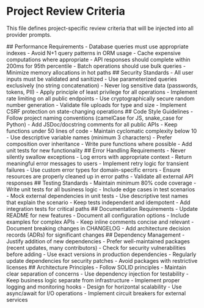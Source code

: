# Project Review Criteria

This file defines project-specific review criteria that will be injected into all provider prompts.

<performance>
## Performance Requirements
- Database queries must use appropriate indexes
- Avoid N+1 query patterns in ORM usage
- Cache expensive computations where appropriate
- API responses should complete within 200ms for 95th percentile
- Batch operations should use bulk queries
- Minimize memory allocations in hot paths
</performance>

<security>
## Security Standards
- All user inputs must be validated and sanitized
- Use parameterized queries exclusively (no string concatenation)
- Never log sensitive data (passwords, tokens, PII)
- Apply principle of least privilege for all operations
- Implement rate limiting on all public endpoints
- Use cryptographically secure random number generation
- Validate file uploads for type and size
- Implement CSRF protection on state-changing operations
</security>

<code-style>
## Code Style Guidelines
- Follow project naming conventions (camelCase for JS, snake_case for Python)
- Add JSDoc/docstring comments for all public APIs
- Keep functions under 50 lines of code
- Maintain cyclomatic complexity below 10
- Use descriptive variable names (minimum 3 characters)
- Prefer composition over inheritance
- Write pure functions where possible
- Add unit tests for new functionality
</code-style>

<error-handling>
## Error Handling Requirements
- Never silently swallow exceptions
- Log errors with appropriate context
- Return meaningful error messages to users
- Implement retry logic for transient failures
- Use custom error types for domain-specific errors
- Ensure resources are properly cleaned up in error paths
- Validate all external API responses
</error-handling>

<testing>
## Testing Standards
- Maintain minimum 80% code coverage
- Write unit tests for all business logic
- Include edge cases in test scenarios
- Mock external dependencies in unit tests
- Use descriptive test names that explain the scenario
- Keep tests independent and idempotent
- Add integration tests for critical paths
</testing>

<documentation>
## Documentation Requirements
- Update README for new features
- Document all configuration options
- Include examples for complex APIs
- Keep inline comments concise and relevant
- Document breaking changes in CHANGELOG
- Add architecture decision records (ADRs) for significant changes
</documentation>

<dependencies>
## Dependency Management
- Justify addition of new dependencies
- Prefer well-maintained packages (recent updates, many contributors)
- Check for security vulnerabilities before adding
- Use exact versions in production dependencies
- Regularly update dependencies for security patches
- Avoid packages with restrictive licenses
</dependencies>

<architecture>
## Architecture Principles
- Follow SOLID principles
- Maintain clear separation of concerns
- Use dependency injection for testability
- Keep business logic separate from infrastructure
- Implement proper logging and monitoring hooks
- Design for horizontal scalability
- Use async/await for I/O operations
- Implement circuit breakers for external services
</architecture>